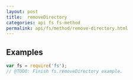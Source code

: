 ```yaml
---
layout: post
title:  removeDirectory
categories: api fs fs-method
permalink: api/fs/method/remove-directory.html
---
```


## Examples

```javascript
var fs = require('fs');
// @TODO: Finish fs.removeDirectory example.
```








